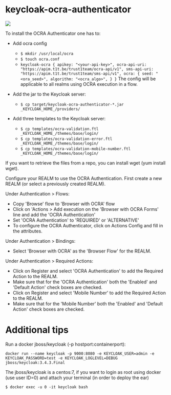 # keycloak-ocra-authenticator
[![][t1t-logo]][Trust1Connector-url]

To install the OCRA Authenticator one has to:

* Add ocra config
  * `$ mkdir /usr/local/ocra`
  * `$ touch ocra.conf`
  * `keycloak-ocra {
       apikey: "<your-api-key>",
       ocra-api-uri: "https://apim.t1t.be/trust1team/ocra-api/v1",
       sms-api-uri: "https://apim.t1t.be/trust1team/sms-api/v1",
       ocra: {
         seed: "<ora_seed>",
         algorithm: "<ocra_algo>",
       }
     }`
The config will be applicable to all realms using OCRA execution in a flow.

* Add the jar to the Keycloak server:
  * `$ cp target/keycloak-ocra-authenticator-*.jar _KEYCLOAK_HOME_/providers/`

* Add three templates to the Keycloak server:
  * `$ cp templates/ocra-validation.ftl _KEYCLOAK_HOME_/themes/base/login/`
  * `$ cp templates/ocra-validation-error.ftl _KEYCLOAK_HOME_/themes/base/login/`
  * `$ cp templates/ocra-validation-mobile-number.ftl _KEYCLOAK_HOME_/themes/base/login/`

If you want to retrieve the files from a repo, you can install wget (yum install wget).

Configure your REALM to use the OCRA Authentication.
First create a new REALM (or select a previously created REALM).

Under Authentication > Flows:
* Copy 'Browse' flow to 'Browser with OCRA' flow
* Click on 'Actions > Add execution on the 'Browser with OCRA Forms' line and add the 'OCRA Authentication'
* Set 'OCRA Authentication' to 'REQUIRED' or 'ALTERNATIVE'
* To configure the OCRA Authenticator, click on Actions  Config and fill in the attributes.

Under Authentication > Bindings:
* Select 'Browser with OCRA' as the 'Browser Flow' for the REALM.

Under Authentication > Required Actions:
* Click on Register and select 'OCRA Authentication' to add the Required Action to the REALM.
* Make sure that for the 'OCRA Authentication' both the 'Enabled' and 'Default Action' check boxes are checked.
* Click on Register and select 'Mobile Number' to add the Required Action to the REALM.
* Make sure that for the 'Mobile Number' both the 'Enabled' and 'Default Action' check boxes are checked.

# Additional tips
Run a docker jboss/keycloak (-p hostport:containerport):

`docker run --name keycloak -p 9000:8080 -e KEYCLOAK_USER=admin -e KEYCLOAK_PASSWORD=test -e KEYCLOAK_LOGLEVEL=DEBUG jboss/keycloak:3.4.3.Final`

The jboss/keycloak is a centos:7, if you want to login as root using docker (use user ID=0) and attach your terminal (in order to deploy the ear)

`$ docker exec -u 0 -it keycloak bash`

[Trust1Team-url]: http://trust1team.com
[Trust1Connector-url]: http://www.trust1connector.com
[t1t-logo]: http://imgur.com/lukAaxx.png
[t1c-logo]: http://i.imgur.com/We0DIvj.png
[t1t-conflu-gcl]: https://trust1t.atlassian.net/wiki/display/NPAPI/Generic+Connector+Library